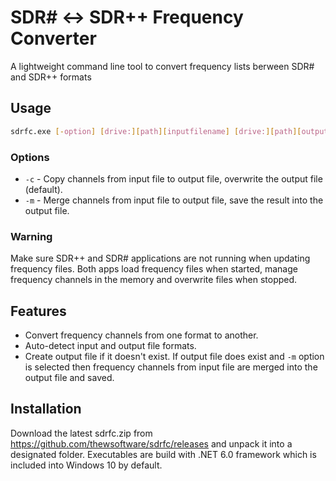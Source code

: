 # SDR# <-> SDR++ Frequency Converter

A lightweight command line tool to convert frequency lists berween SDR# and SDR++ formats

## Usage

```sh
sdrfc.exe [-option] [drive:][path][inputfilename] [drive:][path][outputfilename]
```

### Options
* `-c` - Copy channels from input file to output file, overwrite the output file (default).
* `-m` - Merge channels from input file to output file, save the result into the output file.

### Warning 
Make sure SDR++ and SDR# applications are not running when updating frequency files. Both apps load frequency files when started, manage frequency channels in the memory and overwrite files when stopped.

## Features
* Convert frequency channels from one format to another. 
* Auto-detect input and output file formats.
* Create output file if it doesn't exist. If output file does exist and `-m` option is selected
then frequency channels from input file are merged into the output file and saved.

## Installation
Download the latest sdrfc.zip from https://github.com/thewsoftware/sdrfc/releases and unpack it into a designated folder. 
Executables are build with .NET 6.0 framework which is included into Windows 10 by default.



